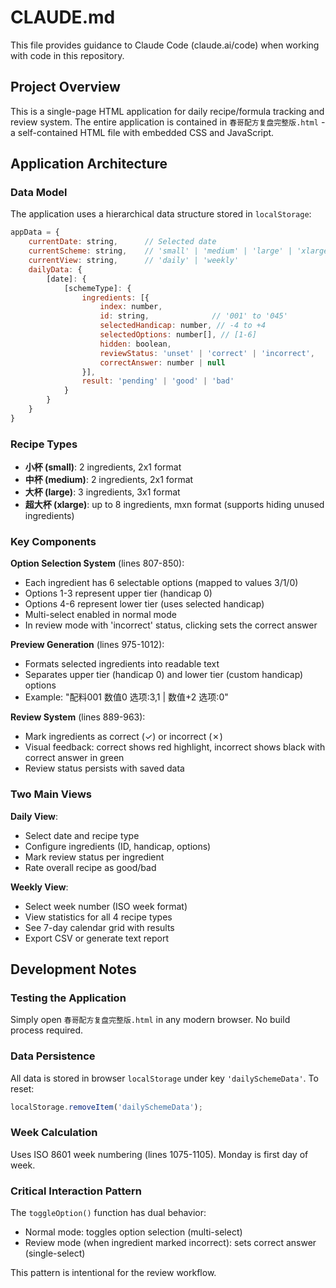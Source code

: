 # CLAUDE.md

This file provides guidance to Claude Code (claude.ai/code) when working with code in this repository.

## Project Overview

This is a single-page HTML application for daily recipe/formula tracking and review system. The entire application is contained in `春哥配方复盘完整版.html` - a self-contained HTML file with embedded CSS and JavaScript.

## Application Architecture

### Data Model
The application uses a hierarchical data structure stored in `localStorage`:
```javascript
appData = {
    currentDate: string,      // Selected date
    currentScheme: string,    // 'small' | 'medium' | 'large' | 'xlarge'
    currentView: string,      // 'daily' | 'weekly'
    dailyData: {
        [date]: {
            [schemeType]: {
                ingredients: [{
                    index: number,
                    id: string,              // '001' to '045'
                    selectedHandicap: number, // -4 to +4
                    selectedOptions: number[], // [1-6]
                    hidden: boolean,
                    reviewStatus: 'unset' | 'correct' | 'incorrect',
                    correctAnswer: number | null
                }],
                result: 'pending' | 'good' | 'bad'
            }
        }
    }
}
```

### Recipe Types
- **小杯 (small)**: 2 ingredients, 2x1 format
- **中杯 (medium)**: 2 ingredients, 2x1 format
- **大杯 (large)**: 3 ingredients, 3x1 format
- **超大杯 (xlarge)**: up to 8 ingredients, mxn format (supports hiding unused ingredients)

### Key Components

**Option Selection System** (lines 807-850):
- Each ingredient has 6 selectable options (mapped to values 3/1/0)
- Options 1-3 represent upper tier (handicap 0)
- Options 4-6 represent lower tier (uses selected handicap)
- Multi-select enabled in normal mode
- In review mode with 'incorrect' status, clicking sets the correct answer

**Preview Generation** (lines 975-1012):
- Formats selected ingredients into readable text
- Separates upper tier (handicap 0) and lower tier (custom handicap) options
- Example: "配料001 数值0 选项:3,1 | 数值+2 选项:0"

**Review System** (lines 889-963):
- Mark ingredients as correct (✓) or incorrect (✗)
- Visual feedback: correct shows red highlight, incorrect shows black with correct answer in green
- Review status persists with saved data

### Two Main Views

**Daily View**:
- Select date and recipe type
- Configure ingredients (ID, handicap, options)
- Mark review status per ingredient
- Rate overall recipe as good/bad

**Weekly View**:
- Select week number (ISO week format)
- View statistics for all 4 recipe types
- See 7-day calendar grid with results
- Export CSV or generate text report

## Development Notes

### Testing the Application
Simply open `春哥配方复盘完整版.html` in any modern browser. No build process required.

### Data Persistence
All data is stored in browser `localStorage` under key `'dailySchemeData'`. To reset:
```javascript
localStorage.removeItem('dailySchemeData');
```

### Week Calculation
Uses ISO 8601 week numbering (lines 1075-1105). Monday is first day of week.

### Critical Interaction Pattern
The `toggleOption()` function has dual behavior:
- Normal mode: toggles option selection (multi-select)
- Review mode (when ingredient marked incorrect): sets correct answer (single-select)

This pattern is intentional for the review workflow.
